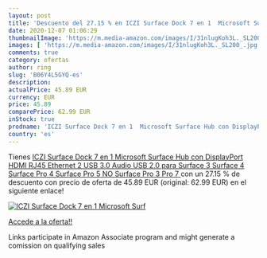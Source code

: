 ```yaml
---
layout: post
title: 'Descuento del 27.15 % en ICZI Surface Dock 7 en 1  Microsoft Surf'
date: 2020-12-07 01:06:29
thumbnailImage: 'https://m.media-amazon.com/images/I/31nlugKoh3L._SL200_.jpg'
images: [ 'https://m.media-amazon.com/images/I/31nlugKoh3L._SL200_.jpg' ]
comments: true
category: ofertas
author: ring
slug: 'B06Y4L5GYQ-es'
description:
actualPrice: 45.89 EUR
currency: EUR
price: 45.89
comparePrice: 62.99 EUR
inStock: true
prodname: 'ICZI Surface Dock 7 en 1  Microsoft Surface Hub con DisplayPort HDMI RJ45 Ethernet 2 USB 3.0 Audio USB 2.0 para Surface 3 Surface 4 Surface Pro 4 Surface Pro 5  NO Surface Pro 3  Pro 7 '
country: 'es'
---
```


Tienes [ICZI Surface Dock 7 en 1  Microsoft Surface Hub con DisplayPort HDMI RJ45 Ethernet 2 USB 3.0 Audio USB 2.0 para Surface 3 Surface 4 Surface Pro 4 Surface Pro 5  NO Surface Pro 3  Pro 7 ](https://www.amazon.es/dp/B06Y4L5GYQ/?tag=tolees-21) con un 27.15 % de descuento con precio de oferta de 45.89 EUR (original: 62.99 EUR) en el siguiente enlace!

[![ICZI Surface Dock 7 en 1  Microsoft Surf](https://m.media-amazon.com/images/I/31nlugKoh3L._SL200_.jpg)](https://www.amazon.es/dp/B06Y4L5GYQ/?tag=tolees-21)

[Accede a la oferta!!](https://www.amazon.es/dp/B06Y4L5GYQ/?tag=tolees-21)

Links participate in Amazon Associate program and might generate a comission on qualifying sales


